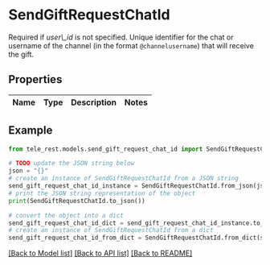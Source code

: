 # SendGiftRequestChatId

Required if *user\\_id* is not specified. Unique identifier for the chat or username of the channel (in the format `@channelusername`) that will receive the gift.

## Properties

Name | Type | Description | Notes
------------ | ------------- | ------------- | -------------

## Example

```python
from tele_rest.models.send_gift_request_chat_id import SendGiftRequestChatId

# TODO update the JSON string below
json = "{}"
# create an instance of SendGiftRequestChatId from a JSON string
send_gift_request_chat_id_instance = SendGiftRequestChatId.from_json(json)
# print the JSON string representation of the object
print(SendGiftRequestChatId.to_json())

# convert the object into a dict
send_gift_request_chat_id_dict = send_gift_request_chat_id_instance.to_dict()
# create an instance of SendGiftRequestChatId from a dict
send_gift_request_chat_id_from_dict = SendGiftRequestChatId.from_dict(send_gift_request_chat_id_dict)
```
[[Back to Model list]](../README.md#documentation-for-models) [[Back to API list]](../README.md#documentation-for-api-endpoints) [[Back to README]](../README.md)


